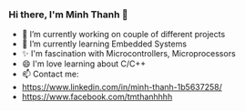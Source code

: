 ### Hi there, I'm Minh Thanh 👋


- 🔭 I’m currently working on couple of different projects
- 🌱 I’m currently learning Embedded Systems
- ✨ I'm fascination with Microcontrollers, Microprocessors
- 😄 I'm love learning about C/C++
- 📫 Contact me:
- https://www.linkedin.com/in/minh-thanh-1b5637258/
- https://www.facebook.com/tmthanhhhh
